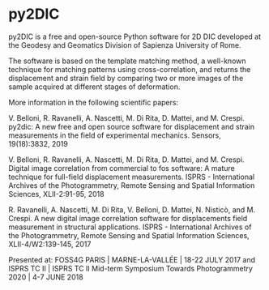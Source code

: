 # py2DIC

py2DIC is a free and open-source Python software for 2D DIC developed at the Geodesy and Geomatics Division of Sapienza University of Rome.

The software is based on the template matching method, a well-known technique for matching patterns using
cross-correlation, and returns the displacement and strain field by comparing 
two or more images of the sample acquired at different stages of deformation.

More information in the following scientific papers:

V. Belloni, R. Ravanelli, A. Nascetti, M. Di Rita, D. Mattei, and M. Crespi. py2dic: A new free and open source software for displacement and strain measurements in the field of experimental mechanics. Sensors, 19(18):3832, 2019

V. Belloni, R. Ravanelli, A. Nascetti, M. Di Rita, D. Mattei, and M. Crespi. Digital image correlation from commercial to fos software: A mature technique for full-field displacement measurements. ISPRS - International Archives of the Photogrammetry, Remote Sensing and Spatial Information Sciences, XLII-2:91-95, 2018

R. Ravanelli, A. Nascetti, M. Di Rita, V. Belloni, D. Mattei,
N. Nisticò, and M. Crespi. A new digital image correlation software for displacements field measurement in structural applications. ISPRS - International Archives of the Photogrammetry, Remote Sensing and Spatial Information Sciences, XLII-4/W2:139-145, 2017

Presented at: FOSS4G PARIS | MARNE-LA-VALLÉE | 18-22 JULY 2017 and ISPRS TC II | ISPRS TC II Mid-term Symposium Towards Photogrammetry 2020 | 4-7 JUNE 2018
